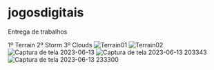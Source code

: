# jogosdigitais
Entrega de trabalhos 

1º Terrain
2º Storm
3º Clouds
![Terrain01](https://github.com/leo-albergaria/jogosdigitais/assets/63436406/0e1288cc-46cf-4702-a3b2-6178d36169c5)
![Terrain02](https://github.com/leo-albergaria/jogosdigitais/assets/63436406/ce527699-85b7-46f1-9a5c-d765076d9f56)
![Captura de tela 2023-06-13](https://github.com/leo-albergaria/jogosdigitais/assets/63436406/198e01ea-8770-4906-ae45-ab4e7fb96d9f)
![Captura de tela 2023-06-13 203343](https://github.com/leo-albergaria/jogosdigitais/assets/63436406/2ac97569-5894-4cc7-b592-f902adf5d805)
![Captura de tela 2023-06-13 233300](https://github.com/leo-albergaria/jogosdigitais/assets/63436406/46622000-4462-4acc-8370-aca0ac39c77d)
